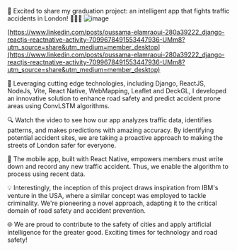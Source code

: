 

🚦 Excited to share my graduation project: an intelligent app that fights traffic accidents in London! 🚗🚕🚦
![image](https://github.com/Oussama-elamraoui/webApp-pfe/assets/146080426/f0a4afbd-ffb4-46b4-a915-4b61025f6a3c)

[https://www.linkedin.com/posts/oussama-elamraoui-280a39222_django-reactjs-reactnative-activity-7099678491553447936-UMm8?utm_source=share&utm_medium=member_desktop](https://www.linkedin.com/posts/oussama-elamraoui-280a39222_django-reactjs-reactnative-activity-7099678491553447936-UMm8?utm_source=share&utm_medium=member_desktop)



🌟 Leveraging cutting edge technologies, including Django, ReactJS, NodeJs, Vite, React Native, WebMapping, Leaflet and DeckGL, I developed an innovative solution to enhance road safety and predict accident prone areas using ConvLSTM algorithms.

🔍 Watch the video to see how our app analyzes traffic data, identifies patterns, and makes predictions with amazing accuracy. By identifying potential accident sites, we are taking a proactive approach to making the streets of London safer for everyone.

📱 The mobile app, built with React Native, empowers members must write down and record any new traffic accident. Thus, we enable the algorithm to process using recent data.

💡 Interestingly, the inception of this project draws inspiration from IBM's venture in the USA, where a similar concept was employed to tackle criminality. We're pioneering a novel approach, adapting it to the critical domain of road safety and accident prevention.

🌐 We are proud to contribute to the safety of cities and apply artificial intelligence for the greater good. Exciting times for technology and road safety! 
